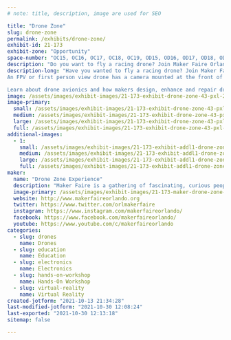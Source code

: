 ```yaml
---
# note: title, description, image are used for SEO

title: "Drone Zone"
slug: drone-zone
permalink: /exhibits/drone-zone/
exhibit-id: 21-173
exhibit-zone: "Opportunity"
space-number: "OC15, OC16, OC17, OC18, OC19, OD15, OD16, OD17, OD18, OD19, OA16, OA17"
description: "Do you want to fly a racing drone? Join Maker Faire Orlando &amp; BetaFPV and learn to fly an FPV drone."
description-long: "Have you wanted to fly a racing drone? Join Maker Faire Orlando and BetaFPV and learn to fly an FPV drone. 
An FPV or first person view drone has a camera mounted at the front of the drone. With this camera and a pair VR like goggles and a flight controller, you can experience flight like you&#039;re in the drone.

Learn about drone avionics and how makers design, enhance and repair drones."
image: /assets/images/exhibit-images/21-173-exhibit-drone-zone-43-pxl-20211014-011949091-3-9502-large.jpg
image-primary: 
  small: /assets/images/exhibit-images/21-173-exhibit-drone-zone-43-pxl-20211014-011949091-3-9502-small.jpg
  medium: /assets/images/exhibit-images/21-173-exhibit-drone-zone-43-pxl-20211014-011949091-3-9502-medium.jpg
  large: /assets/images/exhibit-images/21-173-exhibit-drone-zone-43-pxl-20211014-011949091-3-9502-large.jpg
  full: /assets/images/exhibit-images/21-173-exhibit-drone-zone-43-pxl-20211014-011949091-3-9502-full.jpg
additional-images: 
  - 1:
    small: /assets/images/exhibit-images/21-173-exhibit-addl1-drone-zone-dronezone-logo-small.jpg
    medium: /assets/images/exhibit-images/21-173-exhibit-addl1-drone-zone-dronezone-logo-medium.jpg
    large: /assets/images/exhibit-images/21-173-exhibit-addl1-drone-zone-dronezone-logo-large.jpg
    full: /assets/images/exhibit-images/21-173-exhibit-addl1-drone-zone-dronezone-logo-full.jpg
maker: 
  name: "Drone Zone Experience"
  description: "Maker Faire is a gathering of fascinating, curious people who enjoy learning and who love sharing what they can do. From engineers to artists to scientists to crafters, Maker Faire is a venue for these “makers” to show hobbies, experiments, projects."
  image-primary: /assets/images/exhibit-images/21-173-maker-drone-zone-mfo-two-line-border-medium.png
  website: http://www.makerfaireorlando.org
  twitter: https://www.twitter.com/orlmakerfaire
  instagram: https://www.instagram.com/makerfaireorlando/
  facebook: https://www.facebook.com/makerfaireorlando/
  youtube: https://www.youtube.com/c/makerfaireorlando
categories: 
  - slug: drones
    name: Drones
  - slug: education
    name: Education
  - slug: electronics
    name: Electronics
  - slug: hands-on-workshop
    name: Hands-On Workshop
  - slug: virtual-reality
    name: Virtual Reality
created-jotform: "2021-10-13 21:34:28"
last-modified-jotform: "2021-10-30 12:08:24"
last-exported: "2021-10-30 12:13:18"
sitemap: false

---
```

